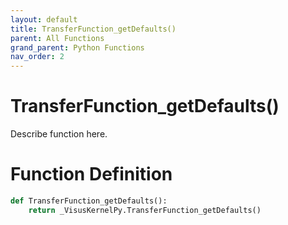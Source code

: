 ```yaml
---
layout: default
title: TransferFunction_getDefaults()
parent: All Functions
grand_parent: Python Functions
nav_order: 2
---
```


# TransferFunction_getDefaults()

Describe function here.

# Function Definition

```python
def TransferFunction_getDefaults():
    return _VisusKernelPy.TransferFunction_getDefaults()
```